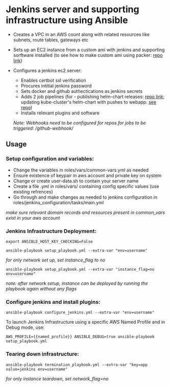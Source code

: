# Jenkins server and supporting infrastructure using Ansible

- Creates a VPC in an AWS count along with related resources like subnets, route tables, gateways etc
- Sets up an EC2 instance from a custom ami with jenkins and supporting sorftware installed (to see how to make custom ami using packer: [repo link](https://github.com/Bh-an/jenkins-ami-build "Jenkins AMI build repo"))
- Configures a jenkins ec2 server:
  - Enables certbot ssl verification
  - Procures intitial jenkins password 
  - Sets docker and github authectications as jenkins secrets
  - Adds 2 job pipelines (for - publishing helm-chart releases: [repo link](https://github.com/Bh-an/Helm-chart-webapp "Webapp helm chart"); updating kube-cluster's helm-chart with pushes to webapp: [see repo](https://github.com/Bh-an/Webapp-KubeCluster "Webapp"))
  - Installs relevant plugins and software
  
  *Note: Webhooks need to be configured for repos for jobs to be triggered: <jenkins-server-url>/github-webhook/*


## Usage

### Setup configuration and variables:

- Change the variables in roles/vars/common-vars.yml as needed
- Ensure existence of keypair in aws account and private key on system
- Change or create user-data.sh to contain your server name
- Create a file <username>.yml in roles/vars/ containing config specific values (use existing refrences)
- Go through and make changes as needed to jenkins configuration in roles/jenkins_configuration/tasks/main.yml

*make sure relevant domain records and resources present in common_vars exist in your aws account*

### Jenkins Infrastructure Deployment:

```
export ANSIBLE_HOST_KEY_CHECKING=False

ansible-playbook setup_playbook.yml --extra-var "env=username"
```

*for only network set up, set instance_flag to no*
```
ansible-playbook setup_playbook.yml --extra-var "instance_flag=no env=username"
```
*note: after network setup, instance can be deployed by running the playbook again without any flags*

### Configure jenkins and install plugins:

```
ansible-playbook configure_jenkins.yml --extra-var "env=username"
```

To launch Jenkins Infrastructure using a specific AWS Named Profile and in Debug mode, use:
```
AWS_PROFILE={{named_profile}} ANSIBLE_DEBUG=true ansible-playbook setup_playbook.yml
```

### Tearing down infrastructure:
```
ansible-playbook termination_playbook.yml --extra-var "key=app value=jenkins env=username"
```
*for only instance teardown, set network_flag=no*
  
